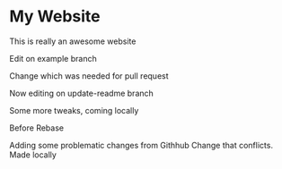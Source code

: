 # My Website

This is really an awesome website

Edit on example branch

Change which was needed for pull request

Now editing on update-readme branch

Some more tweaks, coming locally

Before Rebase

Adding some problematic changes from Githhub
Change that conflicts. Made locally